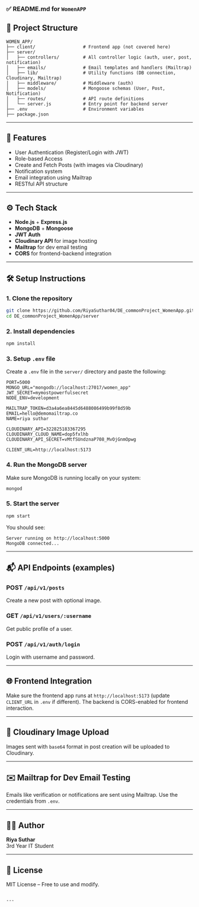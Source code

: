 ### ✅ README.md for `WomenAPP`


## 📁 Project Structure

```
WOMEN_APP/
├── client/                  # Frontend app (not covered here)
├── server/                 
│   ├── controllers/         # All controller logic (auth, user, post, notification)
│   ├── emails/              # Email templates and handlers (Mailtrap)
│   ├── lib/                 # Utility functions (DB connection, Cloudinary, Mailtrap)
│   ├── middleware/          # Middleware (auth)
│   ├── models/              # Mongoose schemas (User, Post, Notification)
│   ├── routes/              # API route definitions
│   └── server.js            # Entry point for backend server
├── .env                     # Environment variables
├── package.json             
```

---

## 🚀 Features

- User Authentication (Register/Login with JWT)
- Role-based Access
- Create and Fetch Posts (with images via Cloudinary)
- Notification system
- Email integration using Mailtrap
- RESTful API structure

---

## ⚙️ Tech Stack

- **Node.js** + **Express.js**
- **MongoDB** + **Mongoose**
- **JWT Auth**
- **Cloudinary API** for image hosting
- **Mailtrap** for dev email testing
- **CORS** for frontend-backend integration

---

## 🛠️ Setup Instructions

### 1. Clone the repository

```bash
git clone https://github.com/RiyaSuthar04/DE_commonProject_WomenApp.git
cd DE_commonProject_WomenApp/server
```

### 2. Install dependencies

```bash
npm install
```

### 3. Setup `.env` file

Create a `.env` file in the `server/` directory and paste the following:

```env
PORT=5000
MONGO_URL="mongodb://localhost:27017/women_app"
JWT_SECRET=mymostpowerfulsecret
NODE_ENV=development

MAILTRAP_TOKEN=d3a4a6ea8445d6488086499b99f8d59b
EMAIL=hello@demomailtrap.co
NAME=riya suthar

CLOUDINARY_API=322825183367295
CLOUDINARY_CLOUD_NAME=dop5fxlhb
CLOUDINARY_API_SECRET=vMtfSUndznaP708_MvOjGnmOpwg

CLIENT_URL=http://localhost:5173
```

### 4. Run the MongoDB server

Make sure MongoDB is running locally on your system:

```bash
mongod
```

### 5. Start the server

```bash
npm start
```

You should see:

```
Server running on http://localhost:5000
MongoDB connected...
```

---

## 📬 API Endpoints (examples)

### POST `/api/v1/posts`
Create a new post with optional image.

### GET `/api/v1/users/:username`
Get public profile of a user.

### POST `/api/v1/auth/login`
Login with username and password.

---

## 🌐 Frontend Integration

Make sure the frontend app runs at `http://localhost:5173` (update `CLIENT_URL` in `.env` if different). The backend is CORS-enabled for frontend interaction.

---

## 📸 Cloudinary Image Upload

Images sent with `base64` format in post creation will be uploaded to Cloudinary.

---

## ✉️ Mailtrap for Dev Email Testing

Emails like verification or notifications are sent using Mailtrap. Use the credentials from `.env`.

---

## 👩‍💻 Author

**Riya Suthar**  
3rd Year IT Student

---

## 📄 License

MIT License – Free to use and modify.
```

---
